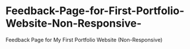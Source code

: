 # Feedback-Page-for-First-Portfolio-Website-Non-Responsive-
Feedback Page for My First Portfolio Website (Non-Responsive)

